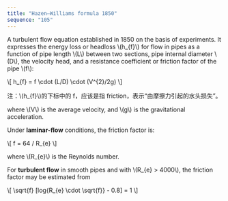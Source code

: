 ```yaml
---
title: "Hazen–Williams formula 1850"
sequence: "105"
---
```


<p>
A turbulent flow equation established in 1850 on the basis of experiments.
It expresses the energy loss or headloss \(h_{f}\) for flow in pipes as a function of
pipe length \(L\) between two sections, pipe internal diameter \(D\),
the velocity head, and a resistance coefficient or friction factor of the pipe \(f\):
</p>

<p>
\[
h_{f} = f \cdot (L/D) \cdot (V^{2}/2g)
\]
</p>

<p>
注：\(h_{f}\)的下标中的 f，应该是指 friction，表示“由摩擦力引起的水头损失”。
</p>

<p>
where \(V\) is the average velocity, and \(g\) is the gravitational acceleration.
</p>

<p>
Under <b>laminar-flow</b> conditions, the friction factor is:
</p>

<p>
\[
f = 64 / R_{e}
\]
</p>

<p>
where \(R_{e}\) is the Reynolds number.
</p>

<p>
For <b>turbulent flow</b> in smooth pipes and with \(R_{e} > 4000\),
the friction factor may be estimated from
</p>

<p>
\[
\sqrt{f} [log{R_{e} \cdot \sqrt{f}} - 0.8] = 1
\]
</p>

